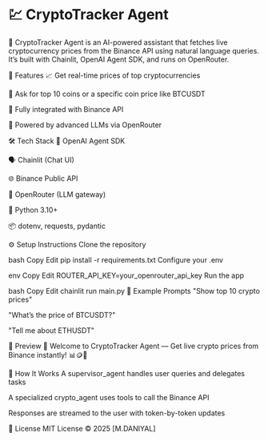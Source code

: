 # 💹 CryptoTracker Agent

🚀 CryptoTracker Agent is an AI-powered assistant that fetches live cryptocurrency prices from the Binance API using natural language queries.
It’s built with Chainlit, OpenAI Agent SDK, and runs on OpenRouter.

🌟 Features
📈 Get real-time prices of top cryptocurrencies

🤖 Ask for top 10 coins or a specific coin price like BTCUSDT

🔌 Fully integrated with Binance API

🧠 Powered by advanced LLMs via OpenRouter

🛠️ Tech Stack
🧠 OpenAI Agent SDK

🗣️ Chainlit (Chat UI)

🌐 Binance Public API

🔑 OpenRouter (LLM gateway)

🐍 Python 3.10+

📦 dotenv, requests, pydantic

⚙️ Setup Instructions
Clone the repository


bash
Copy
Edit
pip install -r requirements.txt
Configure your .env

env
Copy
Edit
ROUTER_API_KEY=your_openrouter_api_key
Run the app

bash
Copy
Edit
chainlit run main.py
💬 Example Prompts
"Show top 10 crypto prices"

"What’s the price of BTCUSDT?"

"Tell me about ETHUSDT"

📸 Preview
🌟 Welcome to CryptoTracker Agent — Get live crypto prices from Binance instantly! 📊🪙💸


🧠 How It Works
A supervisor_agent handles user queries and delegates tasks

A specialized crypto_agent uses tools to call the Binance API

Responses are streamed to the user with token-by-token updates

📜 License
MIT License © 2025 [M.DANIYAL]

